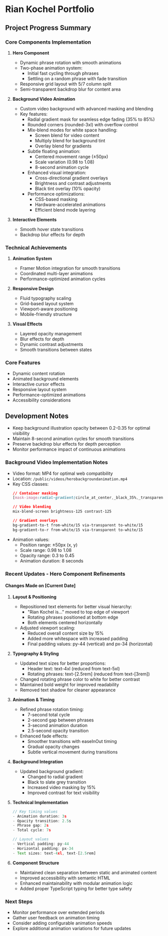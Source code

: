 # Rian Kochel Portfolio

## Project Progress Summary

### Core Components Implementation
1. **Hero Component**
   - Dynamic phrase rotation with smooth animations
   - Two-phase animation system:
     - Initial fast cycling through phrases
     - Settling on a random phrase with fade transition
   - Responsive grid layout with 5/7 column split
   - Semi-transparent backdrop blur for content area

2. **Background Video Animation**
   - Custom video background with advanced masking and blending
   - Key features:
     - Radial gradient mask for seamless edge fading (35% to 85%)
     - Rounded corners (rounded-3xl) with overflow control
     - Mix-blend modes for white space handling:
       - Screen blend for video content
       - Multiply blend for background tint
       - Overlay blend for gradients
     - Subtle floating animation:
       - Centered movement range (±50px)
       - Scale variation (0.98 to 1.08)
       - 8-second animation cycle
     - Enhanced visual integration:
       - Cross-directional gradient overlays
       - Brightness and contrast adjustments
       - Black tint overlay (10% opacity)
     - Performance optimizations:
       - CSS-based masking
       - Hardware-accelerated animations
       - Efficient blend mode layering

3. **Interactive Elements**
   - Smooth hover state transitions
   - Backdrop blur effects for depth

### Technical Achievements
1. **Animation System**
   - Framer Motion integration for smooth transitions
   - Coordinated multi-layer animations
   - Performance-optimized animation cycles

2. **Responsive Design**
   - Fluid typography scaling
   - Grid-based layout system
   - Viewport-aware positioning
   - Mobile-friendly structure

3. **Visual Effects**
   - Layered opacity management
   - Blur effects for depth
   - Dynamic contrast adjustments
   - Smooth transitions between states

### Core Features
- Dynamic content rotation
- Animated background elements
- Interactive cursor effects
- Responsive layout system
- Performance-optimized animations
- Accessibility considerations

## Development Notes
- Keep background illustration opacity between 0.2-0.35 for optimal visibility
- Maintain 8-second animation cycles for smooth transitions
- Preserve backdrop blur effects for depth perception
- Monitor performance impact of continuous animations

### Background Video Implementation Notes
- Video format: MP4 for optimal web compatibility
- Location: `/public/videos/herobackgroundanimation.mp4`
- Key CSS classes:
  ```css
  // Container masking
  [mask-image:radial-gradient(circle_at_center,_black_35%,_transparent_85%)]
  
  // Video blending
  mix-blend-screen brightness-125 contrast-125
  
  // Gradient overlays
  bg-gradient-to-t from-white/15 via-transparent to-white/15
  bg-gradient-to-r from-white/15 via-transparent to-white/15
  ```
- Animation values:
  - Position range: ±50px (x, y)
  - Scale range: 0.98 to 1.08
  - Opacity range: 0.3 to 0.45
  - Animation duration: 8 seconds 

### Recent Updates - Hero Component Refinements
#### Changes Made on [Current Date]
1. **Layout & Positioning**
   - Repositioned text elements for better visual hierarchy:
     - "Rian Kochel is..." moved to top edge of viewport
     - Rotating phrases positioned at bottom edge
     - Both elements centered horizontally
   - Adjusted viewport scaling:
     - Reduced overall content size by 15%
     - Added more whitespace with increased padding
     - Final padding values: py-44 (vertical) and px-34 (horizontal)

2. **Typography & Styling**
   - Updated text sizes for better proportions:
     - Header text: text-4xl (reduced from text-5xl)
     - Rotating phrases: text-[2.5rem] (reduced from text-[3rem])
   - Changed rotating phrase color to white for better contrast
   - Maintained bold weight for improved readability
   - Removed text shadow for cleaner appearance

3. **Animation & Timing**
   - Refined phrase rotation timing:
     - 7-second total cycle
     - 2-second gap between phrases
     - 3-second animation duration
     - 2.5-second opacity transition
   - Enhanced fade effects:
     - Smoother transitions with easeInOut timing
     - Gradual opacity changes
     - Subtle vertical movement during transitions

4. **Background Integration**
   - Updated background gradient:
     - Changed to radial gradient
     - Black to slate grey transition
     - Increased video masking by 15%
     - Improved contrast for text visibility

5. **Technical Implementation**
   ```typescript
   // Key timing values
   - Animation duration: 3s
   - Opacity transition: 2.5s
   - Phrase gap: 2s
   - Total cycle: 7s
   
   // Layout values
   - Vertical padding: py-44
   - Horizontal padding: px-34
   - Text sizes: text-4xl, text-[2.5rem]
   ```

6. **Component Structure**
   - Maintained clean separation between static and animated content
   - Improved accessibility with semantic HTML
   - Enhanced maintainability with modular animation logic
   - Added proper TypeScript typing for better type safety

### Next Steps
- Monitor performance over extended periods
- Gather user feedback on animation timing
- Consider adding configurable animation speeds
- Explore additional animation variations for future updates 